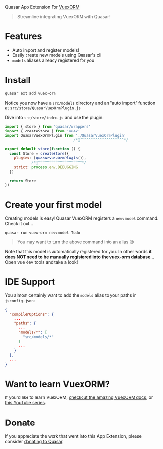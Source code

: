 Quasar App Extension For [VuexORM](https://vuex-orm.org/)

> Streamline integrating VuexORM with Quasar!

# Features
- Auto import and register models!
- Easily create new models using Quasar's cli
- `models` aliases already registered for you

# Install
```bash
quasar ext add vuex-orm
```
Notice you now have a `src/models` directory and an "auto import" function at `src/store/QuasarVuexOrmPlugin.js`

Dive into `src/store/index.js` and use the plugin:
```js
import { store } from 'quasar/wrappers'
import { createStore } from 'vuex'
import QuasarVuexOrmPlugin from './QuasarVuexOrmPlugin'
                               /*🤿^^^^^^^^^^^^^^^^^^^^*/

export default store(function () {
  const Store = createStore({
    plugins: [QuasarVuexOrmPlugin()],
            /*🤿^^^^^^^^^^^^^^^^^^^^*/
    strict: process.env.DEBUGGING
  })

  return Store
})
```

# Create your first model
Creating models is easy! Quasar VuexORM registers a `new:model` command. Check it out...

```sh
quasar run vuex-orm new:model Todo
```
> You may want to turn the above command into an alias 😉

Note that this model is automatically registered for you. In other words **it does NOT need to be manually registered into the vuex-orm database**...
Open [vue dev tools](https://devtools.vuejs.org/) and take a look!

# IDE Support
You almost certainly want to add the `models` alias to your paths in `jsconfig.json`:
```json
{
  "compilerOptions": {
    ...
    "paths": {
      ...
      "models/*": [
        "src/models/*"
      ]
      ...
    }
  },
  ...
}
```

# Want to learn VuexORM?
If you'd like to learn VuexORM, [checkout the amazing VuexORM docs](https://vuex-orm.org/), or [this YouTube series](https://youtube.com/playlist?list=PLFZAa7EupbB5-MLdEuVP8jXW2WADpvI39).

# Donate
If you appreciate the work that went into this App Extension, please consider [donating to Quasar](https://donate.quasar.dev).
